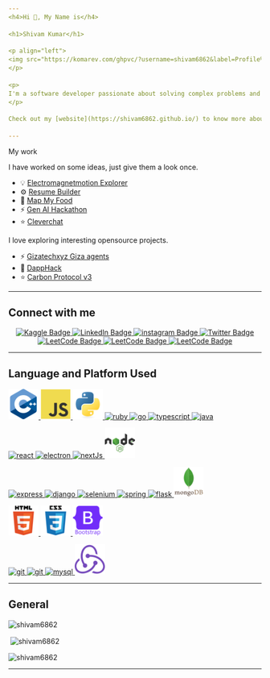 ```yaml
---
<h4>Hi 👋, My Name is</h4>

<h1>Shivam Kumar</h1>

<p align="left">
<img src="https://komarev.com/ghpvc/?username=shivam6862&label=Profile%20views&color=0e75b6&style=flat" alt="shivam6862" />
</p>

<p>
I'm a software developer passionate about solving complex problems and building elegant solutions. I constantly challenge myself to improve my skills and stay up-to-date with the latest technologies. Additionally, my expertise extends to data analytics and machine learning, with a successful track record in Kaggle competitions.
</p>

Check out my [website](https://shivam6862.github.io/) to know more about me.

---
```

My work

I have worked on some ideas, just give them a look once.
- 💡 [Electromagnetmotion Explorer](https://github.com/shivam6862/Electromagnetmotion-explorer)
- ⚙️ [Resume Builder](https://github.com/shivam6862/Resume-Builder-app)
- 🚀 [Map My Food](https://github.com/shivam6862/Map-My-Food)
- ⚡ [Gen AI Hackathon](https://github.com/shivam6862/Gen-AI-Hackathon)
- ⭐ [Cleverchat](https://github.com/shivam6862/cleverchat)

I love exploring interesting opensource projects.
- ⚡ [Gizatechxyz Giza agents](https://github.com/gizatechxyz/giza-agents)
- 🚀 [DappHack](https://github.com/BlocSoc-iitr/DappHack)
- ⭐ [Carbon Protocol v3](https://github.com/carbonable-labs/carbon-protocol-v3)

---

<h2 align="left">Connect with me </h2>

<p align="center">
  <a href="https://www.kaggle.com/shivam6862/">
    <img
      src="https://img.shields.io/badge/Kaggle-20BEFF?style=for-the-badge&logo=Kaggle&logoColor=white"
      alt="Kaggle Badge"
    />
  </a>
  <a href="https://www.linkedin.com/in/shivam6862/">
    <img
      src="https://img.shields.io/badge/LinkedIn-0077B5?style=for-the-badge&logo=linkedin&logoColor=white"
      alt="LinkedIn Badge"
    />
  </a>
  <a href="https://www.instagram.com/shivam_kr_634/">
    <img
      src="https://img.shields.io/badge/Instagram-E4405F?style=for-the-badge&logo=instagram&logoColor=white"
      alt="instagram Badge"
    />
  </a>
  <a href="https://twitter.com/shivam_Kr_634">
    <img
      src="https://img.shields.io/badge/Twitter-1DA1F2?style=for-the-badge&logo=twitter&logoColor=white"
      alt="Twitter Badge"
    />
  </a>
  <a href="https://codeforces.com/profile/1_shivam">
    <img
      src="https://img.shields.io/badge/Codeforces-445f9d?style=for-the-badge&logo=Codeforces&logoColor=white"
      alt="LeetCode Badge"
    />
  </a>
  <a href="https://leetcode.com/1_shivam">
    <img
      src="https://img.shields.io/badge/-LeetCode-FFA116?style=for-the-badge&logo=LeetCode&logoColor=black"
      alt="LeetCode Badge"
    />
  </a>
  <a href="https://www.codechef.com/users/shivam_123kr">
    <img
      src="https://img.shields.io/badge/Codechef-%23B92B27.svg?&style=for-the-badge&logo=Codechef&logoColor=white"
      alt="LeetCode Badge"
    />
  </a>
</p>

---

<h2 align="left">Language and Platform Used </h2>

<p align="left">
  <a href="https://cp-algorithms.com/" target="_blank" rel="noreferrer">
    <img
      src="https://raw.githubusercontent.com/devicons/devicon/master/icons/cplusplus/cplusplus-original.svg"
      alt="cplusplus"
      width="60"
      height="60"
    />
  </a>
  <a
    href="https://devdocs.io/javascript/"
    target="_blank"
    rel="noreferrer"
  >
    <img
      src="https://raw.githubusercontent.com/devicons/devicon/master/icons/javascript/javascript-original.svg"
      alt="javascript"
      width="60"
      height="60"
    />
  </a>
  <a href="https://www.python.org" target="_blank" rel="noreferrer">
    <img
      src="https://raw.githubusercontent.com/devicons/devicon/master/icons/python/python-original.svg"
      alt="python"
      width="60"
      height="60"
    />
  </a>
  <a href="https://www.ruby-lang.org/en/documentation//" target="_blank" rel="noreferrer">
    <img src="https://cdn.jsdelivr.net/gh/devicons/devicon/icons/ruby/ruby-original.svg"
    alt="ruby"
      width="60"
      height="60"/>
   </a>
  <a href="https://go.dev/doc/" target="_blank" rel="noreferrer">
    <img src="https://cdn.jsdelivr.net/gh/devicons/devicon/icons/go/go-original-wordmark.svg"
    alt="go"
      width="60"
      height="60"/>
   </a>
     <a href="https://devdocs.io/typescript/" target="_blank" rel="noreferrer">
    <img
      src="https://cdn.jsdelivr.net/gh/devicons/devicon/icons/typescript/typescript-original.svg"
      alt="typescript"
      width="60"
      height="60"
    />
  </a>
  <a href="https://docs.oracle.com/en/java/" target="_blank" rel="noreferrer">
    <img
      src="https://cdn.jsdelivr.net/gh/devicons/devicon/icons/java/java-plain.svg"
      alt="java"
      width="60"
      height="60"
    />
  </a>
</p
<p align="left">
<a href="https://reactjs.org/" target="_blank" rel="noreferrer">
    <img
      src="https://cdn.jsdelivr.net/gh/devicons/devicon/icons/react/react-original-wordmark.svg"
      alt="react"
      width="60"
      height="60"
    />
  </a>
  <a href="https://www.electronjs.org/docs/latest" target="_blank" rel="noreferrer">
    <img
      src="https://cdn.jsdelivr.net/gh/devicons/devicon/icons/electron/electron-original.svg"
      alt="electron"
      width="60"
      height="60"
    />
  </a>
  <a href="https://nextjs.org/docs" target="_blank" rel="noreferrer">
    <img
      src="https://cdn.jsdelivr.net/gh/devicons/devicon/icons/nextjs/nextjs-original.svg"
      alt="nextJs"
      width="60"
      height="60"
    />
  </a>
    <a href="https://nodejs.org" target="_blank" rel="noreferrer">
    <img
      src="https://raw.githubusercontent.com/devicons/devicon/master/icons/nodejs/nodejs-original-wordmark.svg"
      alt="nodejs"
      width="60"
      height="60"
    />
  </a>
</p
<p align="left">
  <a href="https://expressjs.com" target="_blank" rel="noreferrer">
    <img
      src="https://cdn.jsdelivr.net/gh/devicons/devicon/icons/express/express-original-wordmark.svg"
      alt="express"
      width="60"
      height="60"
    />
  </a>
      <a href="https://devdocs.io/django/" target="_blank" rel="noreferrer">
    <img
      src="https://cdn.jsdelivr.net/gh/devicons/devicon/icons/django/django-plain.svg"
      alt="django"
      width="60"
      height="60"
    />
  </a>
  <a href="https://www.selenium.dev/documentation/" target="_blank" rel="noreferrer">
    <img
      src="https://cdn.jsdelivr.net/gh/devicons/devicon/icons/selenium/selenium-original.svg"
      alt="selenium"
      width="60"
      height="60"
    />
  </a>
  <a href="https://docs.spring.io/spring-boot/docs/current/reference/htmlsingle/" target="_blank" rel="noreferrer">
    <img
      src="https://cdn.jsdelivr.net/gh/devicons/devicon/icons/spring/spring-original.svg"
      alt="spring"
      width="60"
      height="60"
    />
  </a>
  <a href="https://flask.palletsprojects.com/en/3.0.x/" target="_blank" rel="noreferrer">
    <img
      src="https://cdn.jsdelivr.net/gh/devicons/devicon/icons/flask/flask-original.svg"
      alt="flask"
      width="60"
      height="60"
    />
  </a>
    <a href="https://www.mongodb.com/" target="_blank" rel="noreferrer">
    <img
      src="https://raw.githubusercontent.com/devicons/devicon/master/icons/mongodb/mongodb-original-wordmark.svg"
      alt="mongodb"
      width="60"
      height="60"
    />
  </a>
</p
<p align="left">
  <a href="https://devdocs.io/html/" target="_blank" rel="noreferrer">
    <img
      src="https://raw.githubusercontent.com/devicons/devicon/master/icons/html5/html5-original-wordmark.svg"
      alt="html5"
      width="60"
      height="60"
    />
  </a>
  <a href="https://devdocs.io/css/" target="_blank" rel="noreferrer">
    <img
      src="https://raw.githubusercontent.com/devicons/devicon/master/icons/css3/css3-original-wordmark.svg"
      alt="css3"
      width="60"
      height="60"
    />
  </a>
  <a href="https://getbootstrap.com" target="_blank" rel="noreferrer">
    <img
      src="https://raw.githubusercontent.com/devicons/devicon/master/icons/bootstrap/bootstrap-plain-wordmark.svg"
      alt="bootstrap"
      width="60"
      height="60"
    />
  </a>
</p
<p align="left">
  <a href="https://git-scm.com/" target="_blank" rel="noreferrer">
    <img
      src="https://www.vectorlogo.zone/logos/git-scm/git-scm-icon.svg"
      alt="git"
      width="60"
      height="60"
    />
  </a>
  <a href="https://docs.github.com/en" target="_blank" rel="noreferrer">
    <img
      src="https://cdn.jsdelivr.net/gh/devicons/devicon/icons/github/github-original.svg"
      alt="git"
      width="60"
      height="60"
    />
  </a>
  <a href="https://www.mysql.com/" target="_blank" rel="noreferrer">
    <img
      src="https://cdn.jsdelivr.net/gh/devicons/devicon/icons/mysql/mysql-original-wordmark.svg"
      alt="mysql"
      width="60"
      height="60"
    />
  </a>
  <a href="https://redux.js.org" target="_blank" rel="noreferrer">
    <img
      src="https://raw.githubusercontent.com/devicons/devicon/master/icons/redux/redux-original.svg"
      alt="redux"
      width="60"
      height="60"
    />
  </a>
</p>

---

<h2 align="left">General</h2>
<p>
  <img
    align="center"
    src="https://github-readme-stats.vercel.app/api/top-langs?username=shivam6862&show_icons=true&locale=en&layout=compact&theme=dark&background=000000"
    alt="shivam6862"
  />
</p>

<p>
  &nbsp;<img
    align="center"
    src="https://github-readme-stats.vercel.app/api?username=shivam6862&show_icons=true&locale=en&theme=dark&background=000000"
    alt="shivam6862"
  />
</p>

<p>
  <img
    align="center"
    src="https://github-readme-streak-stats.herokuapp.com/?user=shivam6862&theme=dark&background=000000"
    alt="shivam6862"
  />
</p>

---
